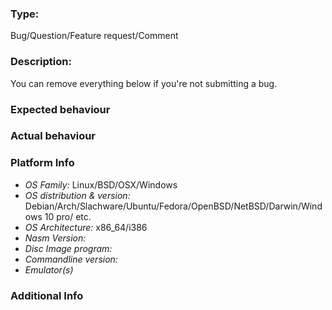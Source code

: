 ### Type:
Bug/Question/Feature request/Comment

### Description:

You can remove everything below if you're not submitting a bug.
### Expected behaviour
### Actual behaviour
### Platform Info
- *OS Family:* Linux/BSD/OSX/Windows
- *OS distribution & version:* Debian/Arch/Slachware/Ubuntu/Fedora/OpenBSD/NetBSD/Darwin/Windows 10 pro/ etc.
- *OS Architecture:* x86_64/i386
- *Nasm Version:*
- *Disc Image program:*
- *Commandline version:*
- *Emulator(s)*
### Additional Info

